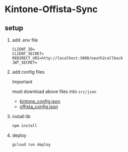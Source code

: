 # Kintone-Offista-Sync

## setup

1. add .env file

   ```env
   CLIENT_ID=
   CLIENT_SECRET=
   REDIRECT_URI=http://localhost:3000/oauth2callback
   JWT_SECRET=
   ```

2. add config files

   > [!IMPORTANT]
   > must download above files into `src/json`
   >
   > - [kintone_config.json](https://drive.google.com/file/d/1hk_uxsLNvq8AgHY83Qs1Tos9CDlduUh-/view?usp=drive_link)
   > - [offista_config.json](https://drive.google.com/file/d/1E7ijrMsOt8Yc0MRKqbFdM6rqmwAWntgT/view?usp=drive_link)

3. install lib

    ```sh
    npm install
    ```

4. deploy

   ```sh
   gcloud run deploy
   ```
